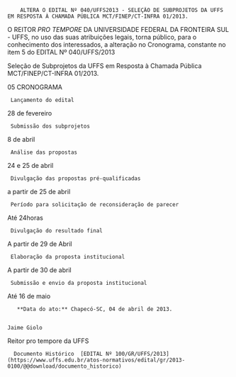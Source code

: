         ALTERA O EDITAL Nº 040/UFFS2013 - SELEÇÃO DE SUBPROJETOS DA UFFS EM RESPOSTA À CHAMADA PÚBLICA MCT/FINEP/CT-INFRA 01/2013.  

O REITOR *PRO TEMPORE* DA UNIVERSIDADE FEDERAL DA FRONTEIRA SUL - UFFS, no uso das suas atribuições legais, torna público, para o conhecimento dos interessados, a alteração no Cronograma, constante no item 5 do EDITAL Nº 040/UFFS/2013

 Seleção de Subprojetos da UFFS em Resposta à Chamada Pública MCT/FINEP/CT-INFRA 01/2013.

 05 CRONOGRAMA

     Lançamento do edital

   28 de fevereiro

     Submissão dos subprojetos

   8 de abril

     Análise das propostas

   24 e 25 de abril

     Divulgação das propostas pré-qualificadas

   a partir de 25 de abril

     Período para solicitação de reconsideração de parecer

   Até 24horas

     Divulgação do resultado final

   A partir de 29 de Abril

     Elaboração da proposta institucional

   A partir de 30 de abril

     Submissão e envio da proposta institucional

   Até 16 de maio

       **Data do ato:** Chapecó-SC, 04 de abril de 2013.   
 

    Jaime Giolo   
 Reitor pro tempore da UFFS 

      Documento Histórico  [EDITAL Nº 100/GR/UFFS/2013](https://www.uffs.edu.br/atos-normativos/edital/gr/2013-0100/@@download/documento_historico)     
      